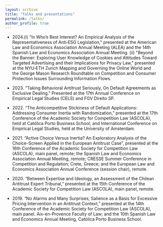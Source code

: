 ```yaml
---
layout: archive
title: "Talks and presentations"
permalink: /talks/
author_profile: true
---
```


* 2024\.(i) "In Who’s Best Interest? An Empirical Analysis of the Representativeness of Anti‐ESG Legislation," presented at the American Law and Economics Association Annual Meeting (ALEA) and the 14th Spanish Law and Economics Association Annual Meeting. (ii) "Beyond the Banner: Exploring User Knowledge of Cookies and Attitudes Toward Targeted Advertising and their Implications for Privacy Law," presented at the NYU‐ETH Zurich Mapping and Governing the Online World and the George Mason Research Roundtable on Competition and Consumer Protection Issues Surrounding Information Flows.

* 2023\. "Taking Behavioral Antitrust Seriously, On Default Agreements as Exclusive Dealing." Presented at the 17th Annual Conference on Empirical Legal Studies (CELS) and FGV Direito SP.

* 2022\. “The Anticompetitive Stickiness of Default Applications: Addressing Consumer Inertia with Randomization,” presented at the 17th Conference of the Academic Society for Competition Law (ASCOLA), held at Católica Porto Business School; and International Conference on Empirical Legal Studies, held at the University of Amsterdam.

* 2021\. “Active Choice Versus Inertia? An Exploratory Analysis of the Choice-Screen Applied in the European Antitrust Case”, presented at the 16th Conference of the Academic Society for Competition Law (ASCOLA), main panel, remote; the Spanish Law and Economics Association Annual Meeting, remote; CRESSE Summer Conference in Competition and Regulation; Crete, Greece; and the European Law and Economics Association Annual Conference (session chair), remote.

* 2020\. “Between Expertise and Ideology, an Assessment of the Chilean Antitrust Expert Tribunal,” presented at the 15th Conference of the Academic Society for Competition Law (ASCOLA), main panel, remote.

* 2019\. “No Alarms and Many Surprises, Salience as a Basis for Excessive Pricing Intervention in an Antitrust Context,” presented at the 14th Conference of the Academic Society for Competition Law (ASCOLA), main panel. Aix-en-Provence Faculty of Law; and the 10th Spanish Law and Economics Annual Meeting, Católica Porto Business School.
